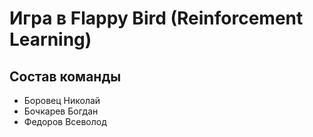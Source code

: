 # Игра в Flappy Bird (Reinforcement Learning)


## Состав команды

- Боровец Николай
- Бочкарев Богдан
- Федоров Всеволод